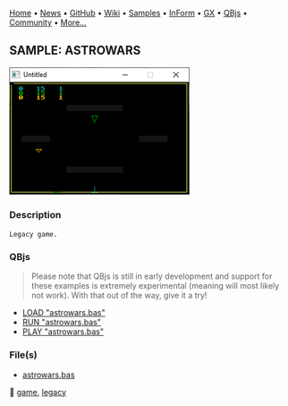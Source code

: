 [Home](https://qb64.com) • [News](../../news.md) • [GitHub](https://github.com/QB64Official/qb64) • [Wiki](https://github.com/QB64Official/qb64/wiki) • [Samples](../../samples.md) • [InForm](../../inform.md) • [GX](../../gx.md) • [QBjs](../../qbjs.md) • [Community](../../community.md) • [More...](../../more.md)

## SAMPLE: ASTROWARS

![screenshot.png](img/screenshot.png)

### Description

```text
Legacy game.
```

### QBjs

> Please note that QBjs is still in early development and support for these examples is extremely experimental (meaning will most likely not work). With that out of the way, give it a try!

* [LOAD "astrowars.bas"](https://v6p9d9t4.ssl.hwcdn.net/html/5963335/index.html?src=https://qb64.com/samples/astrowars/src/astrowars.bas)
* [RUN "astrowars.bas"](https://v6p9d9t4.ssl.hwcdn.net/html/5963335/index.html?mode=auto&src=https://qb64.com/samples/astrowars/src/astrowars.bas)
* [PLAY "astrowars.bas"](https://v6p9d9t4.ssl.hwcdn.net/html/5963335/index.html?mode=play&src=https://qb64.com/samples/astrowars/src/astrowars.bas)

### File(s)

* [astrowars.bas](src/astrowars.bas)

🔗 [game](../game.md), [legacy](../legacy.md)
